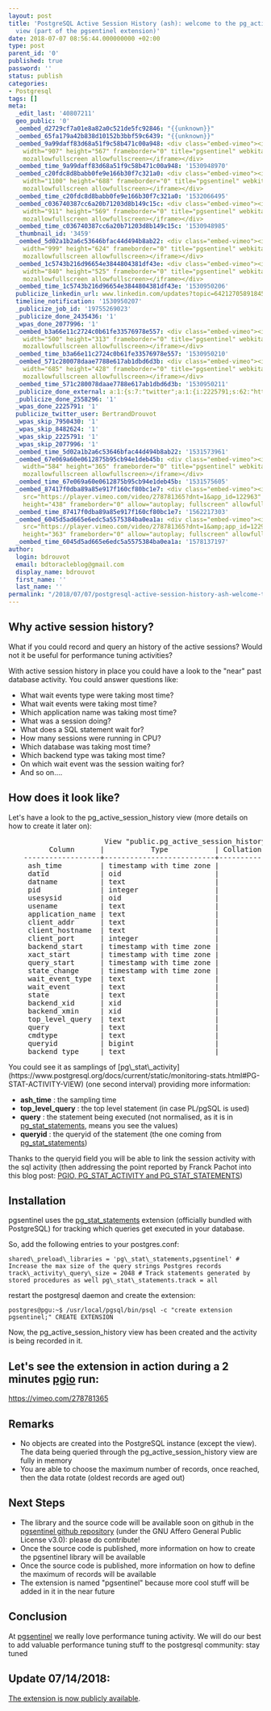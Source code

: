 ```yaml
---
layout: post
title: 'PostgreSQL Active Session History (ash): welcome to the pg_active_session_history
  view (part of the pgsentinel extension)'
date: 2018-07-07 08:56:44.000000000 +02:00
type: post
parent_id: '0'
published: true
password: ''
status: publish
categories:
- Postgresql
tags: []
meta:
  _edit_last: '40807211'
  geo_public: '0'
  _oembed_d2729cf7a01e8a82a0c521de5fc92846: "{{unknown}}"
  _oembed_65fa179a42b838d10152b3bbf59c6439: "{{unknown}}"
  _oembed_9a99daff83d68a51f9c58b471c00a948: <div class="embed-vimeo"><iframe src="https://player.vimeo.com/video/278781365?app_id=122963"
    width="907" height="567" frameborder="0" title="pgsentinel" webkitallowfullscreen
    mozallowfullscreen allowfullscreen></iframe></div>
  _oembed_time_9a99daff83d68a51f9c58b471c00a948: '1530948970'
  _oembed_c20fdc8d8babb0fe9e166b30f7c321a0: <div class="embed-vimeo"><iframe src="https://player.vimeo.com/video/278781365?app_id=122963"
    width="1100" height="688" frameborder="0" title="pgsentinel" webkitallowfullscreen
    mozallowfullscreen allowfullscreen></iframe></div>
  _oembed_time_c20fdc8d8babb0fe9e166b30f7c321a0: '1532066495'
  _oembed_c036740387cc6a20b71203d8b149c15c: <div class="embed-vimeo"><iframe src="https://player.vimeo.com/video/278781365?app_id=122963"
    width="911" height="569" frameborder="0" title="pgsentinel" webkitallowfullscreen
    mozallowfullscreen allowfullscreen></iframe></div>
  _oembed_time_c036740387cc6a20b71203d8b149c15c: '1530948985'
  _thumbnail_id: '3459'
  _oembed_5d02a1b2a6c53646bfac44d494b8ab22: <div class="embed-vimeo"><iframe src="https://player.vimeo.com/video/278781365?app_id=122963"
    width="999" height="624" frameborder="0" title="pgsentinel" webkitallowfullscreen
    mozallowfullscreen allowfullscreen></iframe></div>
  _oembed_1c5743b216d96654e3844804381df43e: <div class="embed-vimeo"><iframe src="https://player.vimeo.com/video/278781365?app_id=122963"
    width="840" height="525" frameborder="0" title="pgsentinel" webkitallowfullscreen
    mozallowfullscreen allowfullscreen></iframe></div>
  _oembed_time_1c5743b216d96654e3844804381df43e: '1530950206'
  publicize_linkedin_url: www.linkedin.com/updates?topic=6421270589184577536
  timeline_notification: '1530950207'
  _publicize_job_id: '19755269023'
  _publicize_done_2435436: '1'
  _wpas_done_2077996: '1'
  _oembed_b3a66e11c2724c0b61fe33576978e557: <div class="embed-vimeo"><iframe src="https://player.vimeo.com/video/278781365?app_id=122963"
    width="500" height="313" frameborder="0" title="pgsentinel" webkitallowfullscreen
    mozallowfullscreen allowfullscreen></iframe></div>
  _oembed_time_b3a66e11c2724c0b61fe33576978e557: '1530950210'
  _oembed_571c280078daae7788e617ab1dbd6d3b: <div class="embed-vimeo"><iframe src="https://player.vimeo.com/video/278781365?app_id=122963"
    width="685" height="428" frameborder="0" title="pgsentinel" webkitallowfullscreen
    mozallowfullscreen allowfullscreen></iframe></div>
  _oembed_time_571c280078daae7788e617ab1dbd6d3b: '1530950211'
  _publicize_done_external: a:1:{s:7:"twitter";a:1:{i:2225791;s:62:"https://twitter.com/BertrandDrouvot/status/1015504908097937408";}}
  _publicize_done_2558296: '1'
  _wpas_done_2225791: '1'
  publicize_twitter_user: BertrandDrouvot
  _wpas_skip_7950430: '1'
  _wpas_skip_8482624: '1'
  _wpas_skip_2225791: '1'
  _wpas_skip_2077996: '1'
  _oembed_time_5d02a1b2a6c53646bfac44d494b8ab22: '1531573961'
  _oembed_67e069a60e0612875b95cb94e1deb45b: <div class="embed-vimeo"><iframe src="https://player.vimeo.com/video/278781365?app_id=122963"
    width="584" height="365" frameborder="0" title="pgsentinel" webkitallowfullscreen
    mozallowfullscreen allowfullscreen></iframe></div>
  _oembed_time_67e069a60e0612875b95cb94e1deb45b: '1531575605'
  _oembed_87417f0dba89a85e917f160cf80bc1e7: <div class="embed-vimeo"><iframe title="pgsentinel"
    src="https://player.vimeo.com/video/278781365?dnt=1&app_id=122963" width="700"
    height="438" frameborder="0" allow="autoplay; fullscreen" allowfullscreen></iframe></div>
  _oembed_time_87417f0dba89a85e917f160cf80bc1e7: '1562217303'
  _oembed_6045d5ad665e6edc5a5575384ba0ea1a: <div class="embed-vimeo"><iframe title="pgsentinel"
    src="https://player.vimeo.com/video/278781365?dnt=1&amp;app_id=122963" width="580"
    height="363" frameborder="0" allow="autoplay; fullscreen" allowfullscreen></iframe></div>
  _oembed_time_6045d5ad665e6edc5a5575384ba0ea1a: '1578137197'
author:
  login: bdrouvot
  email: bdtoracleblog@gmail.com
  display_name: bdrouvot
  first_name: ''
  last_name: ''
permalink: "/2018/07/07/postgresql-active-session-history-ash-welcome-to-the-pg_active_session_history-view-part-of-the-pgsentinel-extension/"
---
```

<h2>Why active session history?</h2>
<p>What if you could record and query an history of the active sessions? Would not it be useful for performance tuning activities?</p>
<p>With active session history in place you could have a look to the "near" past database activity. You could answer questions like:</p>
<ul>
<li>What wait events type were taking most time?</li>
<li>What wait events were taking most time?</li>
<li>Which application name was taking most time?</li>
<li>What was a session doing?</li>
<li>What does a SQL statement wait for?</li>
<li>How many sessions were running in CPU?</li>
<li>Which database was taking most time?</li>
<li>Which backend type was taking most time?</li>
<li>On which wait event was the session waiting for?</li>
<li>And so on....</li>
</ul>
<h2>How does it look like?</h2>
<p>Let's have a look to the pg_active_session_history view (more details on how to create it later on):</p>
<pre style="padding-left:30px;">                   View "public.pg_active_session_history"
      Column      |           Type           | Collation | Nullable | Default
------------------+--------------------------+-----------+----------+---------
 ash_time         | timestamp with time zone |           |          |
 datid            | oid                      |           |          |
 datname          | text                     |           |          |
 pid              | integer                  |           |          |
 usesysid         | oid                      |           |          |
 usename          | text                     |           |          |
 application_name | text                     |           |          |
 client_addr      | text                     |           |          |
 client_hostname  | text                     |           |          |
 client_port      | integer                  |           |          |
 backend_start    | timestamp with time zone |           |          |
 xact_start       | timestamp with time zone |           |          |
 query_start      | timestamp with time zone |           |          |
 state_change     | timestamp with time zone |           |          |
 wait_event_type  | text                     |           |          |
 wait_event       | text                     |           |          |
 state            | text                     |           |          |
 backend_xid      | xid                      |           |          |
 backend_xmin     | xid                      |           |          |
 top_level_query  | text                     |           |          |
 query            | text                     |           |          |
 cmdtype          | text                     |           |          |
 queryid          | bigint                   |           |          |
 backend_type     | text                     |           |          |
</pre>
You could see it as samplings of&nbsp;[pg\_stat\_activity](https://www.postgresql.org/docs/current/static/monitoring-stats.html#PG-STAT-ACTIVITY-VIEW)&nbsp;(one second interval) providing more information:

- **ash\_time** : the sampling time
- **top\_level\_query** : the top level statement (in case&nbsp;PL/pgSQL is used)
- **query** : the statement being executed (not normalised, as it is in [pg\_stat\_statements](https://www.postgresql.org/docs/current/static/pgstatstatements.html), means you see the values)
- **queryid** : the queryid of the statement (the one coming from [pg\_stat\_statements](https://www.postgresql.org/docs/current/static/pgstatstatements.html))

Thanks to the queryid field you will be able to link the session activity with the sql activity (then addressing the point reported by Franck Pachot into this blog post: [PGIO, PG\_STAT\_ACTIVITY and PG\_STAT\_STATEMENTS](https://blog.dbi-services.com/pgio-pg_stat_activity-and-pg_stat_statements/))

## Installation

pgsentinel uses the&nbsp;[pg\_stat\_statements](http://www.postgresql.org/docs/current/static/pgstatstatements.html)&nbsp;extension (officially bundled with PostgreSQL) for tracking which queries get executed in your database.

So, add the following entries to your postgres.conf:

```
shared\_preload\_libraries = 'pg\_stat\_statements,pgsentinel' # Increase the max size of the query strings Postgres records track\_activity\_query\_size = 2048 # Track statements generated by stored procedures as well pg\_stat\_statements.track = all
```

restart the postgresql daemon and create the extension:

```
postgres@pgu:~$ /usr/local/pgsql/bin/psql -c "create extension pgsentinel;" CREATE EXTENSION
```

Now, the pg\_active\_session\_history view has been created and the activity is being recorded in it.

## Let's see the extension in action during a 2 minutes&nbsp;[pgio](https://kevinclosson.net/2018/05/22/sneak-preview-of-pgio-the-slob-method-for-postgressql-part-i-the-beta-pgio-readme-file/) run:

https://vimeo.com/278781365

## Remarks

- No objects are created into the PostgreSQL instance (except the view). The data being queried through the pg\_active\_session\_history view are fully in memory
- You are able to choose the maximum number of records, once reached, then the data rotate (oldest records are aged out)

## Next Steps

- The library and the source code will be available soon on github in the [pgsentinel github repository](https://github.com/pgsentinel/pgsentinel) (under the GNU Affero General Public License v3.0): please do contribute!
- Once the source code is published, more information on how to create the pgsentinel library will be available
- Once the source code is published, more information on how to define the maximum of records will be available
- The extension is named "pgsentinel" because more cool stuff will be added in it in the near future

## Conclusion

At [pgsentinel](https://www.pgsentinel.com/) we really love performance tuning activity. We will do our best to add valuable performance tuning stuff to the postgresql community: stay tuned

## Update 07/14/2018:

[The extension is now publicly available](https://bdrouvot.wordpress.com/2018/07/14/postgresql-active-session-history-extension-is-now-publicly-available/).

